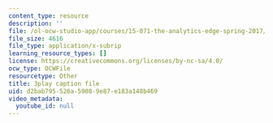 ```yaml
---
content_type: resource
description: ''
file: /ol-ocw-studio-app/courses/15-071-the-analytics-edge-spring-2017/d2bab795526a59089e87e183a148b469_f-EN4QySwAs.vtt
file_size: 4616
file_type: application/x-subrip
learning_resource_types: []
license: https://creativecommons.org/licenses/by-nc-sa/4.0/
ocw_type: OCWFile
resourcetype: Other
title: 3play caption file
uid: d2bab795-526a-5908-9e87-e183a148b469
video_metadata:
  youtube_id: null
---
```

